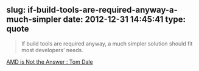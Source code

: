 slug: if-build-tools-are-required-anyway-a-much-simpler
date: 2012-12-31 14:45:41
type: quote
---

> If build tools are required anyway, a much simpler solution should fit most developers’ needs.

[AMD is Not the Answer : Tom Dale](http://tomdale.net/2012/01/amd-is-not-the-answer/)
